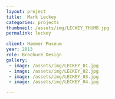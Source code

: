 ```yaml
---
layout: project
title:  Mark Leckey
categories: projects
thumbnail: /assets/img/LECKEY_THUMB.jpg
permalink: leckey

client: Hammer Museum
year: 2013
role: Brochure Design
gallery:
 - image: /assets/img/LECKEY_01.jpg
 - image: /assets/img/LECKEY_02.jpg
 - image: /assets/img/LECKEY_03.jpg
 - image: /assets/img/LECKEY_04.jpg

---
```


